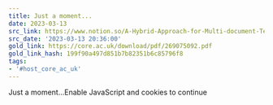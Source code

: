 ```yaml
---
title: Just a moment...
date: 2023-03-13
src_link: https://www.notion.so/A-Hybrid-Approach-for-Multi-document-Text-Summarization-9ddff886630745c6b665a4a4ec9bd568
src_date: '2023-03-13 20:36:00'
gold_link: https://core.ac.uk/download/pdf/269075092.pdf
gold_link_hash: 199f90a497d851b7b82351b6c85796f8
tags:
- '#host_core_ac_uk'
---
```



Just a moment...Enable JavaScript and cookies to continue